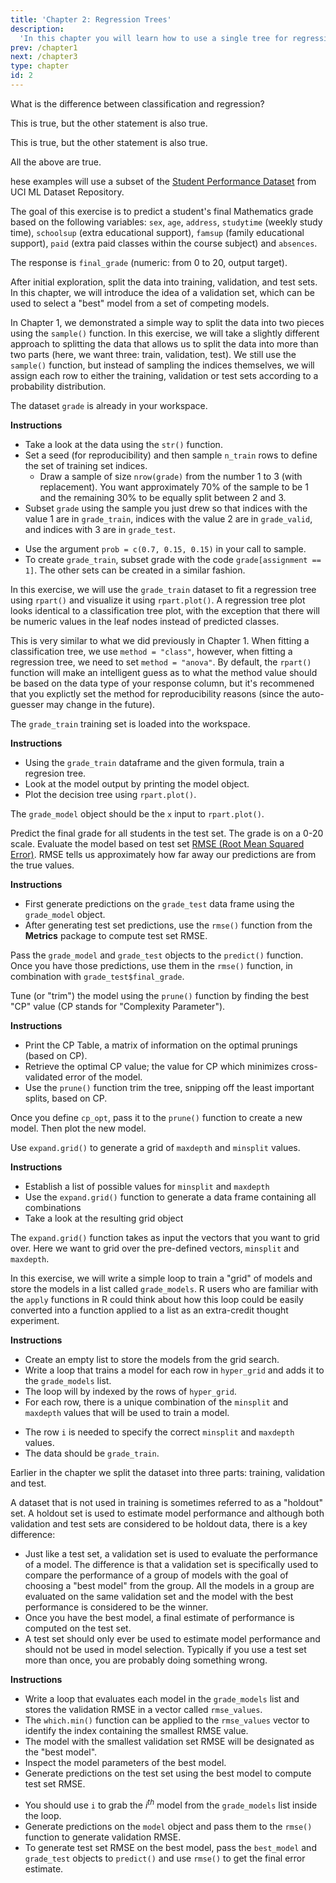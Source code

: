 ```yaml
---
title: 'Chapter 2: Regression Trees'
description:
  'In this chapter you will learn how to use a single tree for regression, instead of classification.'
prev: /chapter1
next: /chapter3
type: chapter
id: 2
---
```


<exercise id="1" title="Introduction to regression trees" type="slides">

<slides source="chapter2_01">
</slides>

</exercise>

<exercise id="2" title="Classification vs. regression">

What is the difference between classification and regression?

<choice>
<opt text="In classification, the response represents a category (e.g. "apples", "oranges", "bananas").">

This is true, but the other statement is also true.

</opt>

<opt text="In regression, the response represents a numeric value (e.g. price of a house)." >

This is true, but the other statement is also true.

</opt>

<opt text="All of the above." correct="true">

</opt>

<opt text="None of the above.">

All the above are true.

</opt>
</choice>

</exercise>

<exercise id="3" title="Split the data">

hese examples will use a subset of the [Student Performance Dataset](https://archive.ics.uci.edu/ml/datasets/Student+Performance) from UCI ML Dataset Repository.

The goal of this exercise is to predict a student's final Mathematics grade based on the following variables: `sex`, `age`, `address`, `studytime` (weekly study time), `schoolsup` (extra educational support), `famsup` (family educational support), `paid` (extra paid classes within the course subject) and `absences`.

The response is `final_grade` (numeric: from 0 to 20, output target).

After initial exploration, split the data into training, validation, and test sets.  In this chapter, we will introduce the idea of a validation set, which can be used to select a "best" model from a set of competing models.  

In Chapter 1, we demonstrated a simple way to split the data into two pieces using the `sample()` function. In this exercise, we will take a slightly different approach to splitting the data that allows us to split the data into more than two parts (here, we want three: train, validation, test).  We still use the `sample()` function, but instead of sampling the indices themselves, we will assign each row to either the training, validation or test sets according to a probability distribution.

The dataset `grade` is already in your workspace.

**Instructions**

- Take a look at the data using the `str()` function.
- Set a seed (for reproducibility) and then sample `n_train` rows to define the set of training set indices.
    - Draw a sample of size `nrow(grade)` from the number 1 to 3 (with replacement). You want approximately 70% of the sample to be 1 and the remaining 30% to be equally split between 2 and 3.
- Subset `grade` using the sample you just drew so that indices with the value 1 are in `grade_train`, indices with the value 2 are in `grade_valid`, and indices with 3 are in `grade_test`.

<codeblock id="02_03">

- Use the argument `prob = c(0.7, 0.15, 0.15)` in your call to sample.
- To create `grade_train`, subset grade with the code `grade[assignment == 1]`. The other sets can be created in a similar fashion.

</codeblock>

</exercise>

<exercise id="4" title="Train a regression tree model">

In this exercise, we will use the `grade_train` dataset to fit a regression tree using `rpart()` and visualize it using `rpart.plot()`.  A regression tree plot looks identical to a classification tree plot, with the exception that there will be numeric values in the leaf nodes instead of predicted classes.

This is very similar to what we did previously in Chapter 1. When fitting a classification tree, we use `method = "class"`, however, when fitting a regression tree, we need to set  `method = "anova"`.  By default, the `rpart()` function will make an intelligent guess as to what the method value should be based on the data type of your response column, but it's recommened that you explictly set the method for reproducibility reasons (since the auto-guesser may change in the future).

The `grade_train` training set is loaded into the workspace.

**Instructions**

- Using the `grade_train` dataframe and the given formula, train a regresion tree.
- Look at the model output by printing the model object.
- Plot the decision tree using `rpart.plot()`.

<codeblock id="02_04">

The `grade_model` object should be the `x` input to `rpart.plot()`.

</codeblock>

</exercise>

<exercise id="5" title="Performance metrics for regression" type="slides">

<slides source="chapter2_05">
</slides>

</exercise>

<exercise id="6" title="Evaluate a regression tree model">

Predict the final grade for all students in the test set.  The grade is on a 0-20 scale.  Evaluate the model based on test set [RMSE (Root Mean Squared Error)](https://en.wikipedia.org/wiki/Root-mean-square_deviation). RMSE tells us approximately how far away our predictions are from the true values. 

**Instructions**

- First generate predictions on the `grade_test` data frame using the `grade_model` object.  
- After generating test set predictions, use the `rmse()` function from the **Metrics** package to compute test set RMSE.  
 
<codeblock id="02_06">

Pass the `grade_model` and `grade_test` objects to the `predict()` function.  Once you have those predictions, use them in the `rmse()` function, in combination with `grade_test$final_grade`.

</codeblock>

</exercise>

<exercise id="7" title="What are the hyperparameters for a decision tree" type="slides">

<slides source="chapter2_07">
</slides>

</exercise>

<exercise id="8" title="Tuning the model">

Tune (or "trim") the model using the `prune()` function by finding the best "CP" value (CP stands for "Complexity Parameter").

**Instructions**

- Print the CP Table, a matrix of information on the optimal prunings (based on CP).
- Retrieve the optimal CP value; the value for CP which minimizes cross-validated error of the model.
- Use the `prune()` function trim the tree, snipping off the least important splits, based on CP.

<codeblock id="02_08">

Once you define `cp_opt`, pass it to the `prune()` function to create a new model.
Then plot the new model.

</codeblock>

</exercise>

<exercise id="9" title="Grid search for model selection" type="slides">

<slides source="chapter2_09">
</slides>

</exercise>

<exercise id="10" title="Generate a grid of hyperparameter values">

Use `expand.grid()` to generate a grid of `maxdepth` and `minsplit` values.

**Instructions**

- Establish a list of possible values for `minsplit` and `maxdepth`
- Use the `expand.grid()` function to generate a data frame containing all combinations 
- Take a look at the resulting grid object

<codeblock id="02_10">

The `expand.grid()` function takes as input the vectors that you want to grid over.  Here we want to grid over the pre-defined vectors, `minsplit` and `maxdepth`.

</codeblock>

</exercise>

<exercise id="11" title="Generate a grid of models">

In this exercise, we will write a simple loop to train a "grid" of models and store the models in a list called `grade_models`.  R users who are familiar with the `apply` functions in R could think about how this loop could be easily converted into a function applied to a list as an extra-credit thought experiment.

**Instructions**

- Create an empty list to store the models from the grid search. 
- Write a loop that trains a model for each row in `hyper_grid` and adds it to the `grade_models` list.
- The loop will by indexed by the rows of `hyper_grid`.  
- For each row, there is a unique combination of the `minsplit` and `maxdepth` values that will be used to train a model.

<codeblock id="02_11">

- The row `i` is needed to specify the correct `minsplit` and `maxdepth` values.
- The data should be `grade_train`.

</codeblock>

</exercise>

<exercise id="12" title="Evaluate the grid">

Earlier in the chapter we split the dataset into three parts: training, validation and test.  

A dataset that is not used in training is sometimes referred to as a "holdout" set.  A holdout set is used to estimate model performance and although both validation and test sets are considered to be holdout data, there is a key difference:  

- Just like a test set, a validation set is used to evaluate the performance of a model.  The difference is that a validation set is specifically used to compare the performance of a group of models with the goal of choosing a "best model" from the group.  All the models in a group are evaluated on the same validation set and the model with the best performance is considered to be the winner.
- Once you have the best model, a final estimate of performance is computed on the test set.  
- A test set should only ever be used to estimate model performance and should not be used in model selection.  Typically if you use a test set more than once, you are probably doing something wrong.

**Instructions**

- Write a loop that evaluates each model in the `grade_models` list and stores the validation RMSE in a vector called `rmse_values`.
- The `which.min()` function can be applied to the `rmse_values` vector to identify the index containing the smallest RMSE value.
- The model with the smallest validation set RMSE will be designated as the "best model".  
- Inspect the model parameters of the best model.
- Generate predictions on the test set using the best model to compute test set RMSE.

<codeblock id="02_12">

- You should use `i` to grab the $i^{th}$ model from the `grade_models` list inside the loop.
- Generate predictions on the `model` object and pass them to the `rmse()` function to generate validation RMSE.
- To generate test set RMSE on the best model, pass the `best_model` and `grade_test` objects to `predict()` and use `rmse()` to get the final error estimate.

</codeblock>

</exercise>


